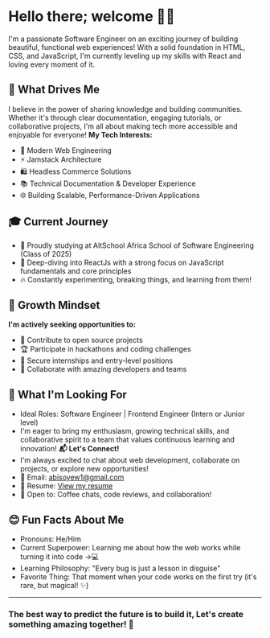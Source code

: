 # Hello there; welcome 👋🏾

I'm a passionate Software Engineer on an exciting journey of building beautiful, functional web experiences! With a solid foundation in HTML, CSS, and JavaScript, I'm currently leveling up my skills with React and loving every moment of it.

## 💫 What Drives Me
I believe in the power of sharing knowledge and building communities. Whether it's through clear documentation, engaging tutorials, or collaborative projects, I'm all about making tech more accessible and enjoyable for everyone!
**My Tech Interests:**

- 🎨 Modern Web Engineering
- ⚡ Jamstack Architecture
- 🛍️ Headless Commerce Solutions
- 📚 Technical Documentation & Developer Experience
- 🌐 Building Scalable, Performance-Driven Applications

## 🎓 Current Journey

- 🏫 Proudly studying at AltSchool Africa School of Software Engineering (Class of 2025)
- 📖 Deep-diving into ReactJs with a strong focus on JavaScript fundamentals and core principles
- 🔥 Constantly experimenting, breaking things, and learning from them!

## 🌱 Growth Mindset
**I'm actively seeking opportunities to:**
- 🤝 Contribute to open source projects
- 🏆 Participate in hackathons and coding challenges
- 💼 Secure internships and entry-level positions
- 🌟 Collaborate with amazing developers and teams

## 💼 What I'm Looking For
- Ideal Roles: Software Engineer | Frontend Engineer (Intern or Junior level)
- I'm eager to bring my enthusiasm, growing technical skills, and collaborative spirit to a team that values continuous learning and innovation!
**📬 Let's Connect!**
- I'm always excited to chat about web development, collaborate on projects, or explore new opportunities!
- 📧 Email: abisoyew1@gmail.com
- 📄 Resume: [View my resume](#)
- 💬 Open to: Coffee chats, code reviews, and collaboration!

## 😊 Fun Facts About Me

- Pronouns: He/Him
- Current Superpower: Learning me about how the web works while turning it into code →💻
- Learning Philosophy: "Every bug is just a lesson in disguise"
- Favorite Thing: That moment when your code works on the first try (it's rare, but magical! ✨)

---

### The best way to predict the future is to build it, Let's create something amazing together! 🚀
